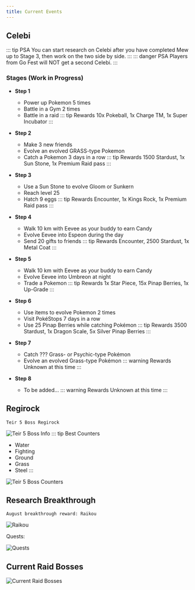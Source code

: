 ```yaml
---
title: Current Events
---
```


## Celebi
::: tip PSA
You can start research on Celebi after you have completed Mew up to Stage 3, then work on the two side by side.
:::
::: danger PSA
Players from Go Fest will NOT get a second Celebi.
:::

### Stages (Work in Progress)

* **Step 1**
  * Power up Pokemon 5 times
  * Battle in a Gym 2 times
  * Battle in a raid
::: tip Rewards
10x Pokeball, 1x Charge TM, 1x Super Incubator
:::

* **Step 2**
  * Make 3 new friends
  * Evolve an evolved GRASS-type Pokemon
  * Catch a Pokemon 3 days in a row
::: tip Rewards
1500 Stardust, 1x Sun Stone, 1x Premium Raid pass
:::

* **Step 3**
  * Use a Sun Stone to evolve Gloom or Sunkern
  * Reach level 25
  * Hatch 9 eggs
::: tip Rewards
Encounter, 1x Kings Rock, 1x Premium Raid pass
:::

* **Step 4**
  * Walk 10 km with Eevee as your buddy to earn Candy
  * Evolve Eevee into Espeon during the day
  * Send 20 gifts to friends
::: tip Rewards
Encounter, 2500 Stardust, 1x Metal Coat
:::

* **Step 5**
  * Walk 10 km with Eevee as your buddy to earn Candy
  * Evolve Eevee into Umbreon at night
  * Trade a Pokemon
::: tip Rewards
1x Star Piece, 15x Pinap Berries, 1x Up-Grade
:::

* **Step 6**
  * Use items to evolve Pokemon 2 times
  * Visit PokéStops 7 days in a row
  * Use 25 Pinap Berries while catching Pokémon
::: tip Rewards
3500 Stardust, 1x Dragon Scale, 5x Silver Pinap Berries
:::

* **Step 7**
  * Catch ??? Grass- or Psychic-type Pokémon
  * Evolve an evolved Grass-type Pokémon
::: warning Rewards
Unknown at this time
:::

* **Step 8**
  * To be added…
::: warning Rewards
Unknown at this time
:::


## Regirock
```
Teir 5 Boss Regirock
```
![Teir 5 Boss Info](/img/t5Core.jpg)
::: tip Best Counters
* Water
* Fighting
* Ground
* Grass
* Steel
:::

![Teir 5 Boss Counters](/img/t5Counters.jpg)

## Research Breakthrough
```
August breakthrough reward: Raikou
```
![Raikou](/img/raikou.jpg)

Quests:

![Quests](/img/monthlyQuests.jpg)



## Current Raid Bosses

![Current Raid Bosses](/img/currentBosses.jpg)
